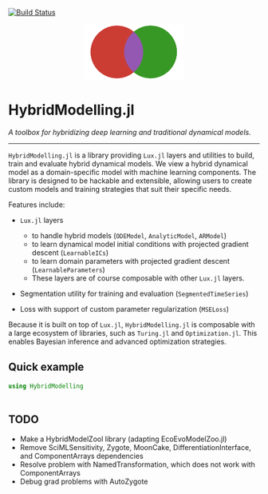 [![Build Status](https://github.com/vboussange/HybridModelling.jl/actions/workflows/CI.yml/badge.svg?branch=main)](https://github.com/vboussange/HybridModelling.jl/actions/workflows/CI.yml?query=branch%3Amain)

<div align="center">
    <img src="material/logo.svg" alt="MLJ" width="200">
</div>

# HybridModelling.jl

*A toolbox for hybridizing deep learning and traditional dynamical models.*

---
`HybridModelling.jl` is a library providing `Lux.jl` layers and utilities to build, train and evaluate hybrid dynamical models. We view a hybrid dynamical model as a domain-specific model with machine learning components. The library is designed to be hackable and extensible, allowing users to create custom models and training strategies that suit their specific needs.

Features include:
- `Lux.jl` layers
  - to handle hybrid models (`ODEModel`, `AnalyticModel`, `ARModel`)
  - to learn dynamical model initial conditions with projected gradient descent (`LearnableICs`)
  - to learn domain parameters with projected gradient descent (`LearnableParameters`)
  - These layers are of course composable with other `Lux.jl` layers.

- Segmentation utility for training and evaluation (`SegmentedTimeSeries`)

- Loss with support of custom parameter regularization (`MSELoss`)

Because it is built on top of `Lux.jl`, `HybridModelling.jl` is composable with a large ecosystem of libraries, such as `Turing.jl` and `Optimization.jl`. This enables Bayesian inference and advanced optimization strategies.

## Quick example

```julia
using HybridModelling



```

## TODO
- Make a HybridModelZool library (adapting EcoEvoModelZoo.jl)
- Remove SciMLSensitivity, Zygote, MoonCake, DifferentiationInterface, and ComponentArrays dependencies
- Resolve problem with NamedTransformation, which does not work with ComponentArrays
- Debug grad problems with AutoZygote